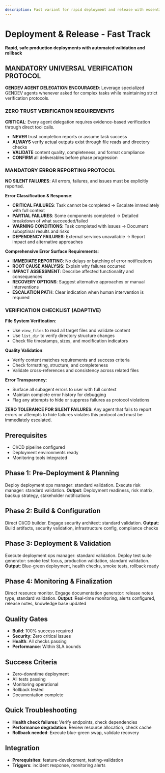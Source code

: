 ```yaml
---
description: Fast variant for rapid deployment and release with essential safety checks
---
```


# Deployment & Release - Fast Track

**Rapid, safe production deployments with automated validation and rollback**

## MANDATORY UNIVERSAL VERIFICATION PROTOCOL

**GENDEV AGENT DELEGATION ENCOURAGED**: Leverage specialized GENDEV agents whenever asked for complex tasks while maintaining strict verification protocols.

### ZERO TRUST VERIFICATION REQUIREMENTS
**CRITICAL**: Every agent delegation requires evidence-based verification through direct tool calls.
- **NEVER** trust completion reports or assume task success
- **ALWAYS** verify actual outputs exist through file reads and directory checks
- **VALIDATE** content quality, completeness, and format compliance
- **CONFIRM** all deliverables before phase progression

### MANDATORY ERROR REPORTING PROTOCOL
**NO SILENT FAILURES**: All errors, failures, and issues must be explicitly reported.

**Error Classification & Response**:
- **CRITICAL FAILURES**: Task cannot be completed → Escalate immediately with full context
- **PARTIAL FAILURES**: Some components completed → Detailed breakdown of what succeeded/failed
- **WARNING CONDITIONS**: Task completed with issues → Document suboptimal results and risks
- **DEPENDENCY FAILURES**: External services unavailable → Report impact and alternative approaches

**Comprehensive Error Surface Requirements**:
- **IMMEDIATE REPORTING**: No delays or batching of error notifications
- **ROOT CAUSE ANALYSIS**: Explain why failures occurred
- **IMPACT ASSESSMENT**: Describe affected functionality and consequences
- **RECOVERY OPTIONS**: Suggest alternative approaches or manual interventions
- **ESCALATION PATH**: Clear indication when human intervention is required

### VERIFICATION CHECKLIST (ADAPTIVE)
**File System Verification**:
- Use `view_files` to read all target files and validate content
- Use `list_dir` to verify directory structure changes
- Check file timestamps, sizes, and modification indicators

**Quality Validation**:
- Verify content matches requirements and success criteria
- Check formatting, structure, and completeness
- Validate cross-references and consistency across related files

**Error Transparency**:
- Surface all subagent errors to user with full context
- Maintain complete error history for debugging
- Flag any attempts to hide or suppress failures as protocol violations

**ZERO TOLERANCE FOR SILENT FAILURES**: Any agent that fails to report errors or attempts to hide failures violates this protocol and must be immediately escalated.

## Prerequisites

- CI/CD pipeline configured
- Deployment environments ready
- Monitoring tools integrated

## Phase 1: Pre-Deployment & Planning

Deploy deployment ops manager: standard validation.
Execute risk manager: standard validation.
**Output**: Deployment readiness, risk matrix, backup strategy, stakeholder notifications

## Phase 2: Build & Configuration

Direct CI/CD builder.
Engage security architect: standard validation.
**Output**: Build artifacts, security validation, infrastructure config, compliance checks

## Phase 3: Deployment & Validation

Execute deployment ops manager: standard validation.
Deploy test suite generator: smoke test focus, production validation, standard validation.
**Output**: Blue-green deployment, health checks, smoke tests, rollback ready

## Phase 4: Monitoring & Finalization

Direct resource monitor.
Engage documentation generator: release notes type, standard validation.
**Output**: Real-time monitoring, alerts configured, release notes, knowledge base updated

## Quality Gates

- **Build**: 100% success required
- **Security**: Zero critical issues
- **Health**: All checks passing
- **Performance**: Within SLA bounds

## Success Criteria

- Zero-downtime deployment
- All tests passing
- Monitoring operational
- Rollback tested
- Documentation complete

## Quick Troubleshooting

- **Health check failures**: Verify endpoints, check dependencies
- **Performance degradation**: Review resource allocation, check cache
- **Rollback needed**: Execute blue-green swap, validate recovery

## Integration

- **Prerequisites**: feature-development, testing-validation
- **Triggers**: incident response, monitoring alerts